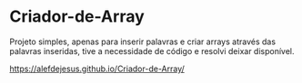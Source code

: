 # Criador-de-Array
Projeto simples, apenas para inserir palavras e criar arrays através das palavras inseridas, tive a necessidade de código e resolvi deixar disponível.

https://alefdejesus.github.io/Criador-de-Array/
